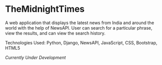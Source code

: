 # TheMidnightTimes
A web application that displays the latest news from India and around the world with the help of NewsAPI. User can search for a particular phrase, view the results, and can view the search history.

Technologies Used: Python, Django, NewsAPI, JavaScript, CSS, Bootstrap, HTML5

*Currently Under Development*
